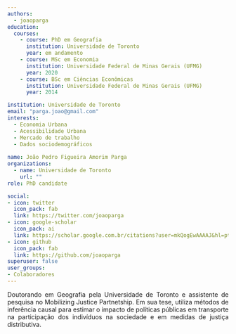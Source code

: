 ```yaml
---
authors:
  - joaoparga
education:
  courses:
    - course: PhD em Geografia
      institution: Universidade de Toronto
      year: em andamento
    - course: MSc em Economia
      institution: Universidade Federal de Minas Gerais (UFMG)
      year: 2020
    - course: BSc em Ciências Econômicas
      institution: Universidade Federal de Minas Gerais (UFMG)
      year: 2014

institution: Universidade de Toronto
email: "parga.joao@gmail.com"
interests:
  - Economia Urbana
  - Acessibilidade Urbana
  - Mercado de trabalho
  - Dados sociodemográficos
  
name: João Pedro Figueira Amorim Parga
organizations:
  - name: Universidade de Toronto
    url: ""
role: PhD candidate

social:
- icon: twitter
  icon_pack: fab
  link: https://twitter.com/joaoparga
- icon: google-scholar
  icon_pack: ai
  link: https://scholar.google.com.br/citations?user=mkQogEwAAAAJ&hl=pt-BR
- icon: github
  icon_pack: fab
  link: https://github.com/joaoparga
superuser: false
user_groups:
- Colaboradores
---
```


<p align="justify">
Doutorando em Geografia pela Universidade de Toronto e assistente de pesquisa no Mobilizing Justice Partnetship. Em sua tese, utiliza métodos de inferência causal para estimar o impacto de políticas públicas em transporte na participação dos indivíduos na sociedade e em medidas de justiça distributiva.
</p>
